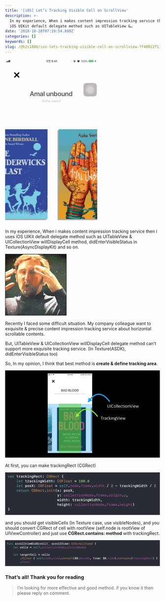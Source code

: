 ```yaml
---
title: '[iOS] Let’s Tracking Visible Cell on ScrollView'
description: >-
  In my experience, When i makes content impression tracking service then i uses
  iOS UIKit default delegate method such as UITableView &…
date: '2018-10-28T07:19:54.880Z'
categories: []
keywords: []
slug: /@h2s1880/ios-lets-tracking-visible-cell-on-scrollview-7f40922f1165
---
```


![](/images/blog/1__8tPd5AAWctiPm9P07Mn6Wg.gif)

In my experience, When i makes content impression tracking service then i uses iOS UIKit default delegate method such as UITableView & UICollectionView willDisplayCell method, didEnterVisibleStatus in Texture(AsyncDisplayKit) and so on.

![](/images/blog/1__xkcVKRRWvtsnD____D__ZjEJA.gif)

Recently I faced some difficult situation. My company colleague want to exquisite & precise content impression tracking service about horizontal scrollable contents.

But, UITableView & UICollectionView willDisplayCell delegate method can’t support more exquisite tracking service. (In Texture(ASDK), didEnterVisibleStatus too)

So, In my opinion, I think that best method is **create & define tracking area**.

![](/images/blog/1__lVxnLIR3PO4PjiqkbRMJew.png)

At first, you can make trackingRect (CGRect)

![](/images/blog/1__Lad27hmbqUaA5OtzOKXSWw.png)

and you should get visibleCells (In Texture case, use visibleNodes), and you should convert CGRect of cell with rootView (self.node is rootView of UIViewController) and just use **CGRect.contains: method** with trackingRect.

![](/images/blog/1__HTeHBCXor__F53sso82NsIQ.png)

### That’s all! Thank you for reading

> I’m looking for more effective and good method. if you know it then please reply on comment.